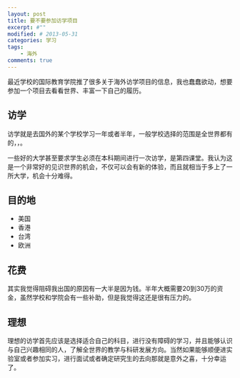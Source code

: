 ```yaml
---
layout: post
title: 要不要参加访学项目
excerpt: #""
modified: # 2013-05-31
categories: 学习
tags: 
    - 海外
comments: true
---
```


最近学校的国际教育学院推了很多关于海外访学项目的信息，我也蠢蠢欲动，想要参加一个项目去看看世界、丰富一下自己的履历。

## 访学

访学就是去国外的某个学校学习一年或者半年，一般学校选择的范围是全世界都有的，，。

一些好的大学甚至要求学生必须在本科期间进行一次访学，是第四课堂。我认为这是一个非常好的见识世界的机会，不仅可以会有新的体验，而且就相当于多上了一所大学，机会十分难得。

## 目的地

- 美国
- 香港
- 台湾
- 欧洲

## 花费

其实我觉得阻碍我出国的原因有一大半是因为钱。半年大概需要20到30万的资金，虽然学校和学院会有一些补助，但是我觉得这还是很有压力的。

## 理想

理想的访学首先应该是选择适合自己的科目，进行没有障碍的学习，并且能够认识与自己兴趣相同的人，了解全世界的教学与科研发展方向。当然如果能够顺便进实验室或者参加实习，进行面试或者确定研究生的去向那就是意外之喜，十分幸运了。